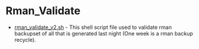 # Rman_Validate

* [rman_validate_v2.sh](https://github.com/guestart/Linux-Shell-Scripts/blob/master/rman_validate/rman_validate_v2.sh) - This shell script file used to validate rman backupset of all that is generated last night (One week is a rman backup recycle).
